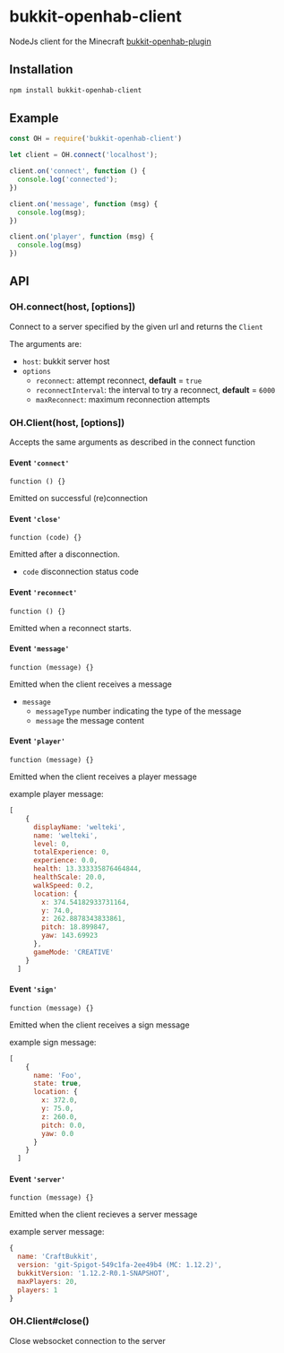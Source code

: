 # bukkit-openhab-client

NodeJs client for the Minecraft [bukkit-openhab-plugin](https://github.com/ibaton/bukkit-openhab-plugin)

## Installation

```sh
npm install bukkit-openhab-client
```

## Example

```javascript
const OH = require('bukkit-openhab-client')

let client = OH.connect('localhost');

client.on('connect', function () {
  console.log('connected'); 
})

client.on('message', function (msg) {
  console.log(msg);
})

client.on('player', function (msg) {
  console.log(msg)
})
```

## API
### OH.connect(host, [options])
Connect to a server specified by the given url and returns the `Client`

The arguments are:
* `host`: bukkit server host
* `options`
  * `reconnect`: attempt reconnect, **default** = `true`
  * `reconnectInterval`: the interval to try a reconnect, **default** = `6000`
  * `maxReconnect`: maximum reconnection attempts

### OH.Client(host, [options])
Accepts the same arguments as described in the connect function

#### Event `'connect'`
`function () {}`

Emitted on successful (re)connection

#### Event `'close'`
`function (code) {}`

Emitted after a disconnection.
* `code` disconnection status code

#### Event `'reconnect'`
`function () {}`

Emitted when a reconnect starts.

#### Event `'message'`
`function (message) {}`

Emitted when the client receives a message
* `message`
  * `messageType` number indicating the type of the message
  * `message` the message content

#### Event `'player'`
`function (message) {}`

Emitted when the client receives a player message

example player message:
```javascript
[
    {
      displayName: 'welteki',
      name: 'welteki',
      level: 0,
      totalExperience: 0,
      experience: 0.0,
      health: 13.333335876464844,
      healthScale: 20.0,
      walkSpeed: 0.2,
      location: {
        x: 374.54182933731164,
        y: 74.0,
        z: 262.8878343833861,
        pitch: 18.899847,
        yaw: 143.69923
      },
      gameMode: 'CREATIVE'
    }
  ]
```

#### Event `'sign'`
`function (message) {}`

Emitted when the client receives a sign message

example sign message:
```javascript
[
    {
      name: 'Foo',
      state: true,
      location: {
        x: 372.0,
        y: 75.0,
        z: 260.0,
        pitch: 0.0,
        yaw: 0.0
      }
    }
  ]
```

#### Event `'server'`
`function (message) {}`

Emitted when the client recieves a server message

example server message:
```javascript
{
  name: 'CraftBukkit',
  version: 'git-Spigot-549c1fa-2ee49b4 (MC: 1.12.2)',
  bukkitVersion: '1.12.2-R0.1-SNAPSHOT',
  maxPlayers: 20,
  players: 1
}
```

### OH.Client#close()
Close websocket connection to the server
